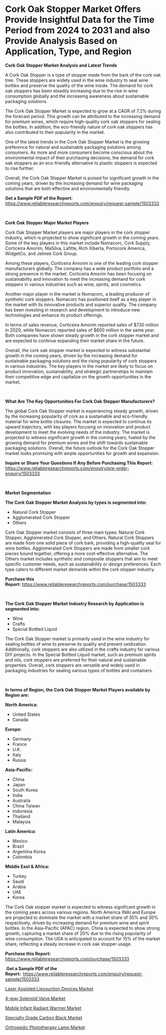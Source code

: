 <p><h1>Cork Oak Stopper Market Offers Provide Insightful Data for the Time Period from 2024 to 2031 and also Provide Analysis Based on Application, Type, and Region</h1></p><p><strong>Cork Oak Stopper Market Analysis and Latest Trends</strong></p>
<p><p>A Cork Oak Stopper is a type of stopper made from the bark of the cork oak tree. These stoppers are widely used in the wine industry to seal wine bottles and preserve the quality of the wine inside. The demand for cork oak stoppers has been steadily increasing due to the rise in wine consumption globally and the increasing awareness about sustainable packaging solutions.</p><p>The Cork Oak Stopper Market is expected to grow at a CAGR of 7.2% during the forecast period. This growth can be attributed to the increasing demand for premium wines, which require high-quality cork oak stoppers for sealing the bottles. In addition, the eco-friendly nature of cork oak stoppers has also contributed to their popularity in the market.</p><p>One of the latest trends in the Cork Oak Stopper Market is the growing preference for natural and sustainable packaging solutions among consumers. As more and more consumers become conscious about the environmental impact of their purchasing decisions, the demand for cork oak stoppers as an eco-friendly alternative to plastic stoppers is expected to rise further.</p><p>Overall, the Cork Oak Stopper Market is poised for significant growth in the coming years, driven by the increasing demand for wine packaging solutions that are both effective and environmentally friendly.</p></p>
<p><strong>Get a Sample PDF of the Report:&nbsp;</strong> <a href="https://www.reliableresearchreports.com/enquiry/request-sample/1503333">https://www.reliableresearchreports.com/enquiry/request-sample/1503333</a></p>
<p>&nbsp;</p>
<p><strong>Cork Oak Stopper Major Market Players</strong></p>
<p><p>Cork Oak Stopper Market players are major players in the cork stopper industry, which is projected to show significant growth in the coming years. Some of the key players in this market include Nomacorc, Cork Supply, Corticeira Amorim, MaSilva, Lafitte, Rich Xiberta, Portocork America, WidgetCo, and Jelinek Cork Group.</p><p>Among these players, Corticeira Amorim is one of the leading cork stopper manufacturers globally. The company has a wide product portfolio and a strong presence in the market. Corticeira Amorim has been focusing on sustainability and innovation to meet the increasing demand for cork stoppers in various industries such as wine, spirits, and cosmetics.</p><p>Another major player in the market is Nomacorc, a leading producer of synthetic cork stoppers. Nomacorc has positioned itself as a key player in the market with its innovative products and superior quality. The company has been investing in research and development to introduce new technologies and enhance its product offerings.</p><p>In terms of sales revenue, Corticeira Amorim reported sales of $730 million in 2020, while Nomacorc reported sales of $600 million in the same year. Both companies have shown steady growth in the cork stopper market and are expected to continue expanding their market share in the future.</p><p>Overall, the cork oak stopper market is expected to witness substantial growth in the coming years, driven by the increasing demand for sustainable packaging solutions and the rising popularity of cork stoppers in various industries. The key players in the market are likely to focus on product innovation, sustainability, and strategic partnerships to maintain their competitive edge and capitalize on the growth opportunities in the market.</p></p>
<p>&nbsp;</p>
<p><strong>What Are The Key Opportunities For Cork Oak Stopper Manufacturers?</strong></p>
<p><p>The global Cork Oak Stopper market is experiencing steady growth, driven by the increasing popularity of cork as a sustainable and eco-friendly material for wine bottle closures. The market is expected to continue its upward trajectory, with key players focusing on innovation and product development to meet the evolving needs of the industry. The market is projected to witness significant growth in the coming years, fueled by the growing demand for premium wines and the shift towards sustainable packaging solutions. Overall, the future outlook for the Cork Oak Stopper market looks promising with ample opportunities for growth and expansion.</p></p>
<p><strong>Inquire or Share Your Questions If Any Before Purchasing This Report:</strong> <a href="https://www.reliableresearchreports.com/enquiry/pre-order-enquiry/1503333">https://www.reliableresearchreports.com/enquiry/pre-order-enquiry/1503333</a></p>
<p>&nbsp;</p>
<p><strong>Market Segmentation</strong></p>
<p><strong>The Cork Oak Stopper Market Analysis by types is segmented into:</strong></p>
<p><ul><li>Natural Cork Stopper</li><li>Agglomerated Cork Stopper</li><li>Others</li></ul></p>
<p><p>Cork Oak Stopper market consists of three main types: Natural Cork Stopper, Agglomerated Cork Stopper, and Others. Natural Cork Stoppers are made from one solid piece of cork bark, providing a high-quality seal for wine bottles. Agglomerated Cork Stoppers are made from smaller cork pieces bound together, offering a more cost-effective alternative. The Others market includes synthetic and composite stoppers that aim to meet specific customer needs, such as sustainability or design preferences. Each type caters to different market demands within the cork stopper industry.</p></p>
<p><strong>Purchase this Report:&nbsp;</strong><a href="https://www.reliableresearchreports.com/purchase/1503333">https://www.reliableresearchreports.com/purchase/1503333</a></p>
<p>&nbsp;</p>
<p><strong>The Cork Oak Stopper Market Industry Research by Application is segmented into:</strong></p>
<p><ul><li>Wine</li><li>Crafts</li><li>Special Bottled Liquid</li></ul></p>
<p><p>The Cork Oak Stopper market is primarily used in the wine industry for sealing bottles of wine to preserve its quality and prevent oxidization. Additionally, cork stoppers are also utilized in the crafts industry for various DIY projects. In the Special Bottled Liquid market, such as premium spirits and oils, cork stoppers are preferred for their natural and sustainable properties. Overall, cork stoppers are versatile and widely used in packaging industries for sealing various types of bottles and containers.</p></p>
<p>&nbsp;</p>
<p><strong>In terms of Region, the Cork Oak Stopper Market Players available by Region are:</strong></p>
<p>
    <p> <strong> North America: </strong>
        <ul>
            <li>United States</li>
            <li>Canada</li>
        </ul>
        </p> 
    <p> <strong> Europe: </strong>
        <ul>
            <li>Germany</li>
            <li>France</li>
            <li>U.K.</li>
            <li>Italy</li>
            <li>Russia</li>
        </ul>
        </p> 
    <p> <strong> Asia-Pacific: </strong>
        <ul>
            <li>China</li>
            <li>Japan</li>
            <li>South Korea</li>
            <li>India</li>
            <li>Australia</li>
            <li>China Taiwan</li>
            <li>Indonesia</li>
            <li>Thailand</li>
            <li>Malaysia</li>
        </ul>
        </p> 
    <p> <strong> Latin America: </strong>
        <ul>
            <li>Mexico</li>
            <li>Brazil</li>
            <li>Argentina Korea</li>
            <li>Colombia</li>
        </ul>
        </p> 
    <p> <strong> Middle East & Africa: </strong>
        <ul>
            <li>Turkey</li>
            <li>Saudi</li>
            <li>Arabia</li>
            <li>UAE</li>
            <li>Korea</li>
        </ul>
    </p>
    </p>
<p><p>The Cork Oak stopper market is expected to witness significant growth in the coming years across various regions. North America (NA) and Europe are projected to dominate the market with a market share of 35% and 30% respectively, driven by increasing demand for premium wine and spirit bottles. In the Asia-Pacific (APAC) region, China is expected to show strong growth, capturing a market share of 20% due to the rising popularity of wine consumption. The USA is anticipated to account for 15% of the market share, reflecting a steady increase in cork oak stopper usage.</p></p>
<p><strong>Purchase this Report: </strong><a href="https://www.reliableresearchreports.com/purchase/1503333">https://www.reliableresearchreports.com/purchase/1503333</a></p>
<p>&nbsp;<strong>Get a Sample PDF of the Report:&nbsp;&nbsp;</strong><a href="https://www.reliableresearchreports.com/enquiry/request-sample/1503333">https://www.reliableresearchreports.com/enquiry/request-sample/1503333</a></p>
<p><strong></strong></p>
<p><p><a href="https://medium.com/@noelkunzei1/laser-assisted-liposuction-devices-market-competitive-analysis-market-trends-and-forecast-to-2031-a23a45e3bb2c">Laser Assisted Liposuction Devices Market</a></p><p><a href="https://github.com/wwwkeltoum/Market-Research-Report-List-1/blob/main/4-way-solenoid-valve-market.md">4-way Solenoid Valve Market</a></p><p><a href="https://medium.com/@judyhunter52/mobile-infant-radiant-warmer-nbsp-market-focuses-on-market-share-size-and-projected-forecast-till-4efd231c7b45">Mobile Infant Radiant Warmer Market</a></p><p><a href="https://github.com/joannesouthgate/Market-Research-Report-List-1/blob/main/specialty-grade-carbon-black-market.md">Specialty Grade Carbon Black Market</a></p><p><a href="https://medium.com/@judyhunter52/orthopedic-phototherapy-lamp-market-comprehensive-assessment-by-type-application-and-geography-cfed8fcbfc39">Orthopedic Phototherapy Lamp Market</a></p></p>